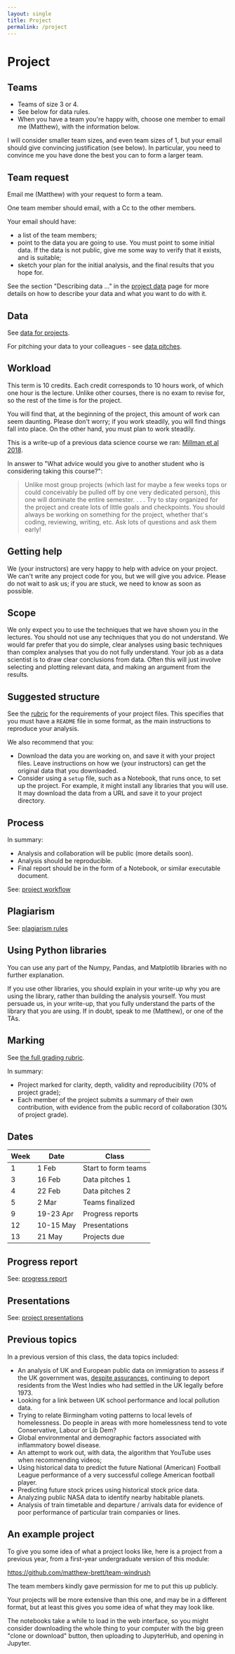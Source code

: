```yaml
---
layout: single
title: Project
permalink: /project
---
```


# Project

## Teams

*   Teams of size 3 or 4.
*   See below for data rules.
*   When you have a team you're happy with, choose one member to email me
    (Matthew), with the information below.

I will consider smaller team sizes, and even team sizes of 1, but your email
should give convincing justification (see below).  In particular, you need to
convince me you have done the best you can to form a larger team.

## Team request

Email me (Matthew) with your request to form a team.

One team member should email, with a Cc to the other members.

Your email should have:

* a list of the team members;
* point to the data you are going to use.  You must point to some initial data.
  If the data is not public, give me some way to verify that it exists, and is
  suitable;
* sketch your plan for the initial analysis, and the final results that you
  hope for.

See the section "Describing data ..." in the [project data](project-data)
page for more details on how to describe your data and what you want to do with it.

## Data

See [data for projects](project-data).

For pitching your data to your colleagues - see [data pitches](project-data-pitches).

## Workload

This term is 10 credits.  Each credit corresponds to 10 hours work, of which
one hour is the lecture.  Unlike other courses, there is no exam to revise for,
so the rest of the time is for the project.

You will find that, at the beginning of the project, this amount of work can
seem daunting.  Please don't worry; if you work steadily, you will find things
fall into place.  On the other hand, you must plan to work steadily.

This is a write-up of a previous data science course we ran: [Millman et al 2018](https://www.frontiersin.org/articles/10.3389/fnins.2018.00727).

In answer to "What advice would you give to another student who is considering taking this course?":

> Unlike most group projects (which last for maybe a few weeks
> tops or could conceivably be pulled off by one very dedicated
> person), this one will dominate the entire semester. . . . Try
> to stay organized for the project and create lots of little
> goals and checkpoints. You should always be working on something
> for the project, whether that's coding, reviewing, writing, etc.
> Ask lots of questions and ask them early!

## Getting help

We (your instructors) are very happy to help with advice on your project.  We
can't write any project code for you, but we will give you advice.  Please do
not wait to ask us; if you are stuck, we need to know as soon as possible.

## Scope

We only expect you to use the techniques that we have shown you in the
lectures.  You should not use any techniques that you do not understand.  We
would far prefer that you do simple, clear analyses using basic techniques than
complex analyses that you do not fully understand.  Your job as a data
scientist is to draw clear conclusions from data.  Often this will just involve
selecting and plotting relevant data, and making an argument from the results.

## Suggested structure

See the [rubric](project-rubric) for the requirements of your project files.
This specifies that you must have a `README` file in some format, as the main
instructions to reproduce your analysis.

We also recommend that you:

* Download the data you are working on, and save it with your project files.
  Leave instructions on how we (your instructors) can get the original data
  that you downloaded.
* Consider using a `setup` file, such as a Notebook, that runs once, to set up
  the project.  For example, it might install any libraries that you will use.
  It may download the data from a URL and save it to your project directory.

## Process

In summary:

*   Analysis and collaboration will be public (more details soon).
*   Analysis should be reproducible.
*   Final report should be in the form of a Notebook, or similar
    executable document.

See: [project workflow](projects-workflow)

## Plagiarism

See: [plagiarism rules](project-plagiarism)

## Using Python libraries

You can use any part of the Numpy, Pandas, and Matplotlib libraries with no
further explanation.

If you use other libraries, you should explain in your write-up why you are
using the library, rather than building the analysis yourself.  You must
persuade us, in your write-up, that you fully understand the parts of the
library that you are using.  If in doubt, speak to me (Matthew), or one of the
TAs.

## Marking

See [the full grading rubric](project-rubric).

In summary:

*   Project marked for clarity, depth, validity and reproducibility (70% of
    project grade);
*   Each member of the project submits a summary of their own contribution,
    with evidence from the public record of collaboration (30% of project
    grade).

## Dates

| Week | Date       | Class                     |
| ---- | ---------- | ------------------------- |
| 1    | 1 Feb      | Start to form teams       |
| 3    | 16 Feb     | Data pitches 1            |
| 4    | 22 Feb     | Data pitches 2            |
| 5    |  2 Mar     | Teams finalized           |
| 9    | 19-23 Apr  | Progress reports          |
| 12   | 10-15 May  | Presentations             |
| 13   | 21 May     | Projects due              |

## Progress report

See: [progress report](project-progress)

## Presentations

See: [project presentations](project-presentation)

## Previous topics

In a previous version of this class, the data topics included:

* An analysis of UK and European public data on immigration to assess if the UK
  government was, [despite
  assurances](https://en.wikipedia.org/wiki/Windrush_scandal), continuing to
  deport residents from the West Indies who had settled in the UK legally
  before 1973.
* Looking for a link between UK school performance and local pollution data.
* Trying to relate Birmingham voting patterns to local levels of homelessness.
  Do people in areas with more homelessness tend to vote Conservative, Labour
  or Lib Dem?
* Global environmental and demographic factors associated with inflammatory
  bowel disease.
* An attempt to work out, with data, the algorithm that YouTube uses when
  recommending videos;
* Using historical data to predict the future National (American) Football
  League performance of a very successful college American football player.
* Predicting future stock prices using historical stock price data.
* Analyzing public NASA data to identify nearby habitable planets.
* Analysis of train timetable and departure / arrivals data for evidence of
  poor performance of particular train companies or lines.

## An example project

To give you some idea of what a project looks like, here is a project from a previous year, from a first-year undergraduate version of this module:

<https://github.com/matthew-brett/team-windrush>

The team members kindly gave permission for me to put this up publicly.

Your projects will be more extensive than this one, and may be in a different format, but at least this gives you some idea of what they may look like.

The notebooks take a while to load in the web interface, so you might consider downloading the whole thing to your computer with the big green "clone or download" button, then uploading to JupyterHub, and opening in Jupyter.
